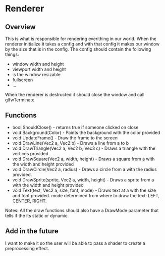 # Renderer

## Overview
This is what is responsible for rendering everithing in our world.
When the renderer initialize it takes a config and with that config it makes our window by the size that is in the config.
The config should contain the following things:
- window width and height
- viewport width and height
- is the window resizable
- fullscreen
- ...

When the renderer is destructed it should close the window and call glfwTerminate.

## Functions
- bool ShouldClose() - returns true if someone clicked on close
- void Background(Color) - Paints the background with the color provided
- void UpdateFrame() - Draw the frame to the screen
- void DrawLine(Vec2 a, Vec2 b) - Draws a line from a to b
- void DrawTriangle(Vec2 a, Vec2 b, Vec3 c) - Draws a triangle with the vertices provided
- void DrawSquare(Vec2 a, width, height) - Draws a square from a with the width and height provided 
- void DrawCircle(Vec2 a, radius) - Draws a circle from a with the radius provided.
- void DrawSprite(sprite, Vec2 a, width, height) - Draws a sprite from a with the width and height provided 
- void Text(text, Vec2 a, size, font, mode) - Draws text at a with the size and font provided. mode determined from where to draw the text: LEFT, CENTER, RIGHT.

Notes:
All the draw functions should also have a DrawMode parameter that tells if the its static or dynamic.

## Add in the future
I want to make it so the user will be able to pass a shader to create a preprocessing effect.
